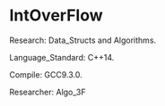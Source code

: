 # IntOverFlow

Research: Data_Structs and Algorithms.

Language_Standard: C++14.

Compile: GCC9.3.0.

Researcher: Algo_3F
